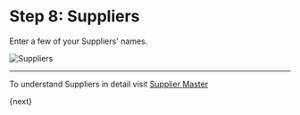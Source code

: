 # Step 8: Suppliers

Enter a few of your Suppliers' names.

<img alt="Suppliers" class="screenshot"
src="/assets/manual_erpnext_com/img/setup-wizard/step-9.png">

---

To understand Suppliers in detail visit [Supplier Master](/contents/buying/supplier-master)

{next}
